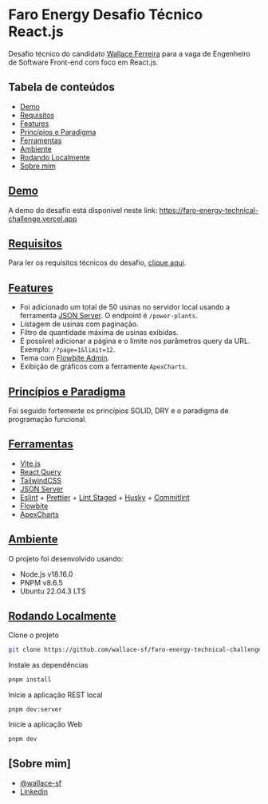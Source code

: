 
# Faro Energy Desafio Técnico React.js

Desafio técnico do candidato [Wallace Ferreira](https://www.linkedin.com/in/wallace-silva-ferreira/) para a vaga de Engenheiro de Software Front-end com foco em React.js.

## Tabela de conteúdos

 - [Demo](#demo)
 - [Requisitos](#requirements)
 - [Features](#features)
 - [Princípios e Paradigma](#principles-and-paradigm)
 - [Ferramentas](#tools)
 - [Ambiente](#enviroment)
 - [Rodando Localmente](#running-locally)
 - [Sobre mim](#about-me)

 ## [Demo](demo)

 A demo do desafio está disponível neste link: https://faro-energy-technical-challenge.vercel.app

 ## [Requisitos](requirements)

 Para ler os requisitos técnicos do desafio, [clique aqui](./REQUIREMENTS.md).

 ## [Features](features)

 - Foi adicionado um total de 50 usinas no servidor local usando a ferramenta [JSON Server](https://github.com/typicode/json-server). O endpoint é `/power-plants`.
 - Listagem de usinas com paginação.
 - Filtro de quantidade máxima de usinas exibidas.
 - É possível adicionar a página e o limite nos parâmetros query da URL. Exemplo: `/?page=1&limit=12`.
 - Tema com [Flowbite Admin](https://flowbite-admin-dashboard.vercel.app/layouts/sidebar/).
 - Exibição de gráficos com a ferramente `ApexCharts`.

 ## [Princípios e Paradigma](principles-and-paradigm)

 Foi seguido fortemente os princípios SOLID, DRY e o paradigma de programação funcional.

 ## [Ferramentas](tools)

 - [Vite.js](https://vitejs.dev/)
 - [React Query](https://tanstack.com/query/latest)
 - [TailwindCSS](https://tailwindcss.com/)
 - [JSON Server](https://github.com/typicode/json-server)
 - [Eslint](https://eslint.org/) + [Prettier](https://prettier.io/) + [Lint Staged](https://github.com/lint-staged/lint-staged) + [Husky](https://github.com/typicode/husky) + [Commitlint](https://github.com/conventional-changelog/commitlint)
 - [Flowbite](https://flowbite.com/)
 - [ApexCharts](https://apexcharts.com/)

## [Ambiente](enviroment)

O projeto foi desenvolvido usando:

- Node.js v18.16.0
- PNPM v8.6.5
- Ubuntu 22.04.3 LTS

## [Rodando Localmente](running-locally)

Clone o projeto

```bash
git clone https://github.com/wallace-sf/faro-energy-technical-challenge.git
```

Instale as dependências

```bash
pnpm install
```

Inicie a aplicação REST local

```
pnpm dev:server
```

Inicie a aplicação Web

```bash
pnpm dev
```

## [Sobre mim]

- [@wallace-sf](https://www.github.com/wallace-sf)
- [Linkedin](https://www.linkedin.com/in/wallace-silva-ferreira/)
